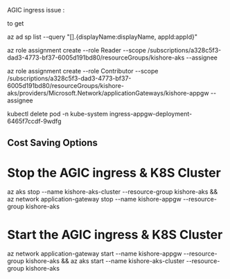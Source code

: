 AGIC ingress issue : 

to get <AGIC-IDENTITY-PRINCIPAL-ID>

az ad sp list --query "[].{displayName:displayName, appId:appId}"


az role assignment create --role Reader --scope /subscriptions/a328c5f3-dad3-4773-bf37-6005d191bd80/resourceGroups/kishore-aks --assignee <AGIC-IDENTITY-PRINCIPAL-ID>


az role assignment create --role Contributor --scope /subscriptions/a328c5f3-dad3-4773-bf37-6005d191bd80/resourceGroups/kishore-aks/providers/Microsoft.Network/applicationGateways/kishore-appgw --assignee <AGIC-IDENTITY-PRINCIPAL-ID>


kubectl delete pod -n kube-system ingress-appgw-deployment-6465f7ccdf-9wdfg

## Cost Saving Options

# Stop the AGIC ingress & K8S Cluster
az aks stop --name kishore-aks-cluster --resource-group kishore-aks && 
az network application-gateway stop --name kishore-appgw --resource-group kishore-aks

# Start  the AGIC ingress & K8S Cluster
az network application-gateway start --name kishore-appgw --resource-group kishore-aks && 
az aks start --name kishore-aks-cluster --resource-group kishore-aks
